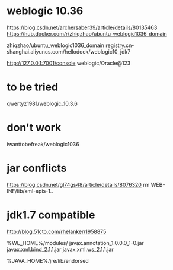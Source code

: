 # weblogic 10.36
https://blog.csdn.net/archersaber39/article/details/80135463
https://hub.docker.com/r/zhiqzhao/ubuntu_weblogic1036_domain

zhiqzhao/ubuntu_weblogic1036_domain
registry.cn-shanghai.aliyuncs.com/hellodock/weblogic10_jdk7

http://127.0.0.1:7001/console
weblogic/Oracle@123

# to be tried
qwertyz1981/weblogic_10.3.6

# don't work
iwanttobefreak/weblogic1036

# jar conflicts
https://blog.csdn.net/gl74gs48/article/details/8076320
rm WEB-INF/lib/xml-apis-1.*.*

# jdk1.7 compatible
http://blog.51cto.com/rhelanker/1958875

%WL_HOME%/modules/
javax.annotation_1.0.0.0_1-0.jar
javax.xml.bind_2.1.1.jar
javax.xml.ws_2.1.1.jar

%JAVA_HOME%/jre/lib/endorsed
